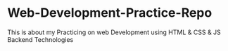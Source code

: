# Web-Development-Practice-Repo
This is about my Practicing on web Development using HTML &amp; CSS &amp; JS Backend Technologies
